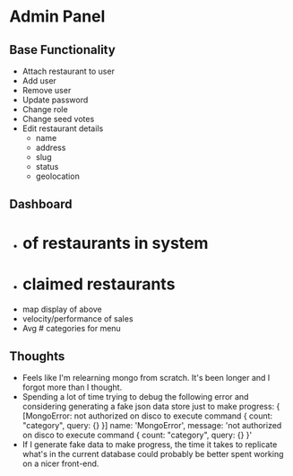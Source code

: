 # Admin Panel

## Base Functionality

- Attach restaurant to user
- Add user
- Remove user
- Update password
- Change role
- Change seed votes
- Edit restaurant details
  - name
  - address
  - slug
  - status
  - geolocation

## Dashboard

  - # of restaurants in system
  - # claimed restaurants
  - map display of above
  - velocity/performance of sales
  - Avg # categories for menu

## Thoughts

- Feels like I'm relearning mongo from scratch. It's been longer and I forgot more than I thought.
- Spending a lot of time trying to debug the following error and considering generating a fake json data store just to make progress:
    { [MongoError: not authorized on disco to execute command { count: "category", query: {} }]
      name: 'MongoError',
      message: 'not authorized on disco to execute command { count: "category", query: {} }'
- If I generate fake data to make progress, the time it takes to replicate what's in the current database could probably be better spent working on a nicer front-end.